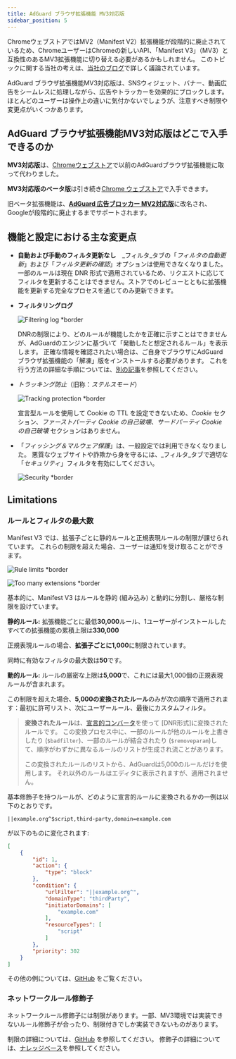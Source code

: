 ```yaml
---
title: AdGuard ブラウザ拡張機能 MV3対応版
sidebar_position: 5
---
```


ChromeウェブストアではMV2（Manifest V2）拡張機能が段階的に廃止されているため、ChromeユーザーはChromeの新しいAPI、「Manifest V3」（MV3）と互換性のあるMV3拡張機能に切り替える必要があるかもしれません。 このトピックに関する当社の考えは、[当社のブログ](https://adguard.com/en/blog/tag/manifest-v3.html)で詳しく議論されています。

AdGuard ブラウザ拡張機能MV3対応版は、SNSウィジェット、バナー、動画広告をシームレスに処理しながら、広告やトラッカーを効果的にブロックします。 ほとんどのユーザーは操作上の違いに気付かないでしょうが、注意すべき制限や変更点がいくつかあります。

## AdGuard ブラウザ拡張機能MV3対応版はどこで入手できるのか

**MV3対応版**は、[Chromeウェブストア](https://chromewebstore.google.com/detail/adguard-adblocker/bgnkhhnnamicmpeenaelnjfhikgbkllg)で以前のAdGuardブラウザ拡張機能に取って代わりました。

**MV3対応版のベータ版**は引き続き[Chrome ウェブストア](https://chromewebstore.google.com/detail/adguard-adblocker-mv3-exp/apjcbfpjihpedihablmalmbbhjpklbdf)で入手できます。

旧ベータ拡張機能は、[**AdGuard 広告ブロッカー MV2対応版**](https://chromewebstore.google.com/detail/adguard-adblocker-beta/gfggjaccafhcbfogfkogggoepomehbjl)に改名され、Googleが段階的に廃止するまでサポートされます。

## 機能と設定における主な変更点

- **自動および手動のフィルタ更新なし**　_フィルタ_タブの「_フィルタの自動更新_」および「_フィルタ更新の確認_」オプションは使用できなくなりました。 一部のルールは現在 DNR 形式で適用されているため、リクエストに応じてフィルタを更新することはできません。ストアでのレビューとともに拡張機能を更新する完全なプロセスを通じてのみ更新できます。

- **フィルタリングログ**

  ![Filtering log \*border](https://cdn.adtidy.org/content/blog/mv3/new/log.png)

  DNRの制限により、どのルールが機能したかを正確に示すことはできませんが、AdGuardのエンジンに基づいて「発動したと想定されるルール」を表示します。 正確な情報を確認されたい場合は、ご自身でブラウザにAdGuardブラウザ拡張機能の「解凍」版をインストールする必要があります。 これを行う方法の詳細な手順については、[別の記事](/adguard-browser-extension/solving-problems/debug-rules/)を参照してください。

- _トラッキング防止_（旧称：_ステルスモード_）

  ![Tracking protection \*border](https://cdn.adtidy.org/content/blog/mv3/new/tracking_screen.png)

  宣言型ルールを使用して Cookie の TTL を設定できないため、_Cookie_ セクション、_ファーストパーティ Cookie の自己破壊_、_サードパーティ Cookie の自己破壊_ セクションはありません。

- 「_フィッシング＆マルウェア保護_」は、一般設定では利用できなくなりました。 悪質なウェブサイトや詐欺から身を守るには、_フィルタ_タブで適切な「_セキュリティ_」フィルタを有効にしてください。

  ![Security \*border](https://cdn.adtidy.org/content/blog/mv3/new/security.png)

## Limitations

### ルールとフィルタの最大数

Manifest V3 では、拡張子ごとに静的ルールと正規表現ルールの制限が課せられています。 これらの制限を超えた場合、ユーザーは通知を受け取ることができます。

![Rule limits \*border](https://cdn.adtidy.org/content/blog/new/rulelimits.png)

![Too many extensions \*border](https://cdn.adtidy.org/content/blog/new/other_extension.png)

基本的に、Manifest V3 はルールを静的 (組み込み) と動的に分割し、厳格な制限を設けています。

**静的ルール:** 拡張機能ごとに最低**30,000**ルール、1ユーザーがインストールしたすべての拡張機能の累積上限は**330,000**

正規表現ルールの場合、**拡張子ごとに1,000**に制限されています。

同時に有効なフィルタの最大数は**50**です。

**動的ルール:** ルールの厳密な上限は**5,000**で、これには最大1,000個の正規表現ルールが含まれます。

この制限を超えた場合、**5,000の変換されたルール**のみが次の順序で適用されます：最初に許可リスト、次にユーザールール、最後にカスタムフィルタ。

> **変換されたルール**は、[宣言的コンバータ][github-declarative-converter]を使って
> \[DNR形式]に変換されたルールです。
> この変換プロセス中に、一部のルールが他のルールを上書きしたり (`$badfilter`)、一部のルールが結合されたり (`$removeparam`)して、順序がわずかに異なるルールのリストが生成され流ことがあります。
>
> この変換されたルールのリストから、AdGuardは5,000のルールだけを使用します。 それ以外のルールはエディタに表示されますが、適用されません。

基本修飾子を持つルールが、どのように宣言的ルールに変換されるかの一例は以下のとおりです。

```adblock
||example.org^$script,third-party,domain=example.com
```

が以下のものに変化されます:

```json
[
    {
        "id": 1,
        "action": {
            "type": "block"
        },
        "condition": {
            "urlFilter": "||example.org^",
            "domainType": "thirdParty",
            "initiatorDomains": [
                "example.com"
            ],
            "resourceTypes": [
                "script"
            ]
        },
        "priority": 302
    }
]
```

その他の例については、[GitHub][github-declarative-converter-examples] をご覧ください。

### ネットワークルール修飾子

ネットワークルール修飾子には制限があります。一部、MV3環境では実装できないルール修飾子が合ったり、制限付きでしか実装できないものがあります。

制限の詳細については、[GitHub][github-declarative-converter] を参照してください。
修飾子の詳細については、[ナレッジベース](/general/ad-filtering/create-own-filters)を参照してください。

[DNR format]: https://developer.chrome.com/docs/extensions/reference/api/declarativeNetRequest#build-rules

<!-- TODO: update the following urls after the release/v3.1 branch is merged -->

[github-declarative-converter]: https://github.com/AdguardTeam/tsurlfilter/tree/release/v3.1/packages/tsurlfilter/src/rules/declarative-converter
[github-declarative-converter-examples]: https://github.com/AdguardTeam/tsurlfilter/tree/release/v3.1/packages/tsurlfilter/src/rules/declarative-converter#basic-examples
